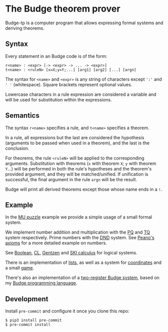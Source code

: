 # The Budge theorem prover

Budge-tp is a computer program that allows expressing formal systems and deriving theorems.

## Syntax

Every statement in an Budge code is of the form:

```
r<name> : <expr> [-> <expr> -> ... -> <expr>]
t<name> : <ruleN> [x=X;y=Y;...] [arg1] [arg2] [...] [argn]
```

The syntax for `<name>` and `<expr>` is any string of characters except `':'` and `' '` (whitespace). Square brackets represent optional values.

Lowercase characters in a rule expression are considered a variable and will be used for substitution within the expressions.

## Semantics

The syntax `r<name>` specifies a rule, and `t<name>` specifies a theorem.

In a rule, all expressions but the last are considered the hypothesis (arguments to be passed when used in a theorem), and the last is the conclusion.

For theorems, the rule `<ruleN>` will be applied to the corresponding arguments. Substitution with theorems (`x` with theorem `X`; `y` with theorem `Y`...) will be performed in both the rule's hypotheses and the theorem's provided argument, and they will be matched/unified. If unification is successful, the final argument in the rule `argn` will be the result.

Budge will print all derived theorems except those whose name ends in a `!`.

## Example

In the [MU puzzle](./examples/miu.btq) example we provide a simple usage of a small formal system.

We implement number addition and multiplication with the [PQ](./examples/pq.btq) and [TQ](examples/tq.btq) system respectively. Prime numbers with the [DND](examples/dnd.btq) system. See [Peano's axioms](./examples/peano.btq) for a more detailed example on numbers.

See [Boolean](./examples/boolean.btp), [CL](./examples/cl.btp), [Gentzen](./examples/gentzen.btq) and [SKI calculus](./examples/ski.btq) for logical systems.

There is an implementation of [lists](examples/list.btq), as well as a system for [coordinates](./examples/coord.btq) and a small [game](./examples/coordgame.btq).

There's also an implementation of a [two-register Budge system](./examples/budge-pl.btq), based on my [Budge programming language](https://github.com/bor0/budge).

## Development

Install `pre-commit` and configure it once you clone this repo:

```
$ pip3 install pre-commit
$ pre-commit install
```
